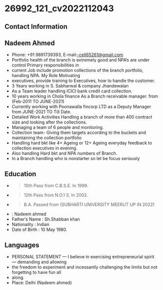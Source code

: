 # 26992_121_cv2022112043

## Contact Information



## Nadeem Ahmed

* Phone: +91 9891739393, E-mail:-cell65261@gmail.com
* Portfolio health of the branch is extremely good and NPA’s are under control Primary responsibilities in
* current Job include promotion collections of the branch portfolio, handling NPA. My Role Motivating
* executives, provide training to Executives, how to handle the customer.
* 3 Years working in S. Sabharwal & company Jhandewalan
* As a Team leader handling ICICI bank credit card collection.
* 10 years working in Chola finance As a Branch receivable manager. from (Feb-2011 TO JUNE-2021)
* Currently working with Poonawalla fincorp LTD as a Deputy Manager from JUNE-2021 TO Till Date.
* Detailed Work Activities Handling a branch of more than 400 contract size and looking after the collections.
* Managing a team of 6 people and monitoring.
* Collection team- Giving them targets according to the buckets and maintaining the collection portfolio
* Handling hard bkt like 4+ Ageing or 12+ Ageing everyday feedback to collection executives in evening.
* Also handling Hard bkt and NPA numbers of Branch.
* In a Branch handling who is nonstarter so let be focus seriously


## Education

* > 10th Pass from C.B.S.E. In 1999.
* > 12th Pass from N.O.1 S. In 2002.
* > B.A. Passed from (SUBHARTI UNIVERSITY MEERUT UP IN 2022)
* : Nadeem ahmed
* Father’s Name : Sh.Shabban khan
* Nationality : Indian
* Date of Birth : 10 May 1980.


## Languages

* PERSONAL STATEMENT — I believe in exercising entrepreneurial spirit — demanding and allowing
* the freedom to experiment and incessantly challenging the limits but not forgetting to have fun all
* along.
* Place: Delhi (Nadeem ahmed)

